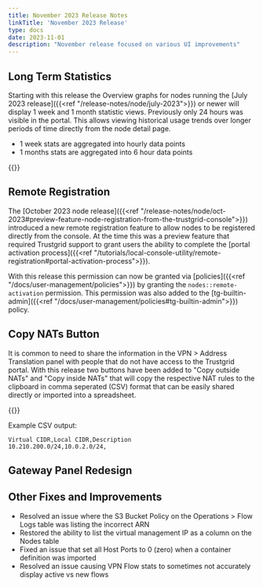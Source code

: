 ```yaml
---
title: November 2023 Release Notes
linkTitle: 'November 2023 Release'
type: docs
date: 2023-11-01
description: "November release focused on various UI improvements"
---
```


## Long Term Statistics
Starting with this release the Overview graphs for nodes running the [July 2023 release]({{<ref "/release-notes/node/july-2023">}}) or newer will display 1 week and 1 month statistic views. Previously only 24 hours was visible in the portal. This allows viewing historical usage trends over longer periods of time directly from the node detail page.  
- 1 week stats are aggregated into hourly data points
- 1 months stats are aggregated into 6 hour data points

{{<tgimg src="long-term-stats.png" alt="Screenshot showing 1 week and 1 month statistic views" width="80%">}}

## Remote Registration
The [October 2023 node release]({{<ref "/release-notes/node/oct-2023#preview-feature-node-registration-from-the-trustgrid-console">}}) introduced a new remote registration feature to allow nodes to be registered directly from the console. At the time this was a preview feature that required Trustgrid support to grant users the ability to complete the [portal activation process]({{<ref "/tutorials/local-console-utility/remote-registration#portal-activation-process">}}).  

With this release this permission can now be granted via [policies]({{<ref "/docs/user-management/policies">}}) by granting the `nodes::remote-activation` permission.  This permission was also added to the [tg-builtin-admin]({{<ref "/docs/user-management/policies#tg-builtin-admin">}}) policy.

## Copy NATs Button
It is common to need to share the information in the VPN > Address Translation panel with people that do not have access to the Trustgrid portal.  With this release two buttons have been added to "Copy outside NATs" and "Copy inside NATs" that will copy the respective NAT rules to the clipboard in comma seperated (CSV) format that can be easily shared directly or imported into a spreadsheet.

{{<tgimg src="copy-nats.png" alt="Screenshot showing new Copy outside NATs and Copy inside NATs buttons" width="80%">}}

Example CSV output:
```csv
Virtual CIDR,Local CIDR,Description
10.210.200.0/24,10.0.2.0/24,
```
## Gateway Panel Redesign


## Other Fixes and Improvements
- Resolved an issue where the S3 Bucket Policy on the Operations > Flow Logs table was listing the incorrect ARN
- Restored the ability to list the virtual management IP as a column on the Nodes table
- Fixed an issue that set all Host Ports to 0 (zero) when a container definition was imported
- Resolved an issue causing VPN Flow stats to sometimes not accurately display active vs new flows